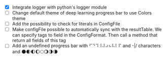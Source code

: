 - [X] Integrate logger with python's logger module
- [ ] Change default theme of deep learning progress bar to use Colors theme
- [ ] Add the possibility to check for literals in ConfigFile
- [ ] Make configFile possible to automatically sync with the resultTable. We can specify tags to field in the ConfigFormat. Then call a method that return all fields of this tag
- [ ] Add an undefined progress bar with ⠋⠙⠹⠸⠼⠴⠦⠧⠇⠏ and -\|/ characters and 🌑🌒🌓🌔🌕🌖🌗🌘
